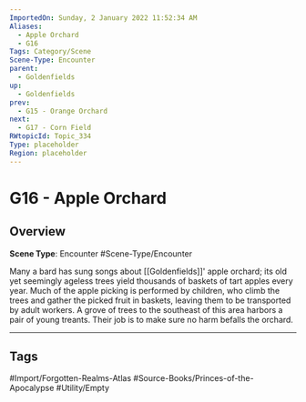 ```yaml
---
ImportedOn: Sunday, 2 January 2022 11:52:34 AM
Aliases:
  - Apple Orchard
  - G16
Tags: Category/Scene
Scene-Type: Encounter
parent:
  - Goldenfields
up:
  - Goldenfields
prev:
  - G15 - Orange Orchard
next:
  - G17 - Corn Field
RWtopicId: Topic_334
Type: placeholder
Region: placeholder
---
```

# G16 - Apple Orchard
## Overview
**Scene Type**: Encounter
#Scene-Type/Encounter

Many a bard has sung songs about [[Goldenfields]]' apple orchard; its old yet seemingly ageless trees yield thousands of baskets of tart apples every year. Much of the apple picking is performed by children, who climb the trees and gather the picked fruit in baskets, leaving them to be transported by adult workers. A grove of trees to the southeast of this area harbors a pair of young treants. Their job is to make sure no harm befalls the orchard.


---
## Tags
#Import/Forgotten-Realms-Atlas #Source-Books/Princes-of-the-Apocalypse #Utility/Empty

